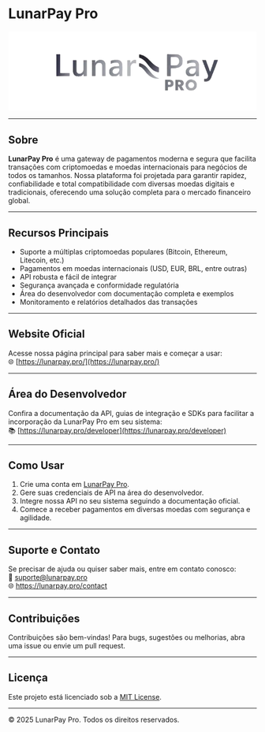 # LunarPay Pro

![LunarPay Pro Logo](./d77fba07-b052-4318-8bff-6a2cc6987bbb.webp)

---

## Sobre

**LunarPay Pro** é uma gateway de pagamentos moderna e segura que facilita transações com criptomoedas e moedas internacionais para negócios de todos os tamanhos. Nossa plataforma foi projetada para garantir rapidez, confiabilidade e total compatibilidade com diversas moedas digitais e tradicionais, oferecendo uma solução completa para o mercado financeiro global.

---

## Recursos Principais

- Suporte a múltiplas criptomoedas populares (Bitcoin, Ethereum, Litecoin, etc.)
- Pagamentos em moedas internacionais (USD, EUR, BRL, entre outras)
- API robusta e fácil de integrar
- Segurança avançada e conformidade regulatória
- Área do desenvolvedor com documentação completa e exemplos
- Monitoramento e relatórios detalhados das transações

---

## Website Oficial

Acesse nossa página principal para saber mais e começar a usar:  
🌐 [https://lunarpay.pro/](https://lunarpay.pro/)

---

## Área do Desenvolvedor

Confira a documentação da API, guias de integração e SDKs para facilitar a incorporação da LunarPay Pro em seu sistema:  
📚 [https://lunarpay.pro/developer](https://lunarpay.pro/developer)

---

## Como Usar

1. Crie uma conta em [LunarPay Pro](https://lunarpay.pro/).
2. Gere suas credenciais de API na área do desenvolvedor.
3. Integre nossa API no seu sistema seguindo a documentação oficial.
4. Comece a receber pagamentos em diversas moedas com segurança e agilidade.

---

## Suporte e Contato

Se precisar de ajuda ou quiser saber mais, entre em contato conosco:  
📧 suporte@lunarpay.pro  
🌐 https://lunarpay.pro/contact

---

## Contribuições

Contribuições são bem-vindas! Para bugs, sugestões ou melhorias, abra uma issue ou envie um pull request.

---

## Licença

Este projeto está licenciado sob a [MIT License](./LICENSE).

---

© 2025 LunarPay Pro. Todos os direitos reservados.
